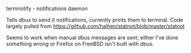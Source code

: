 termnotify - notifications daemon

Tells dbus to send it notifications, currently prints them to terminal. Code largely pulled from https://github.com/halhen/statnot/blob/master/statnot

Seems to work when manual dbus messages are sent; either I've done something wrong or Firefox on FreeBSD isn't built with dbus.
